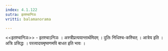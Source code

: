 ```yaml
---
index: 4.1.122
sutra: इतश्चानिञः
vritti: balamanorama

---
```

<<इतश्चानिञः>> - इतश्चाऽनिञः । अस्त्रीप्रत्ययान्तार्थमिदम् । दुलिः निधिश्च-कश्चित् । आत्रेय इति । अत्रिः प्रसिद्धः । परत्वादयमृष्यणमपि बाधत इति भावः ।